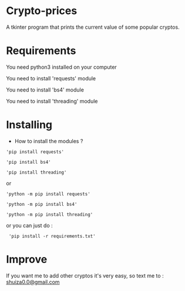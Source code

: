 # Crypto-prices
A tkinter program that prints the current value of some popular cryptos.


# Requirements 

You need python3 installed on your computer

You need to install 'requests' module

You need to install 'bs4' module

You need to install 'threading' module


# Installing

   - How to install the modules ? 

    'pip install requests'
    
    'pip install bs4'
    
    'pip install threading'
    
 or
 
    'python -m pip install requests'
    
    'python -m pip install bs4'
    
    'python -m pip install threading'
    
 or you can just do :
     
     'pip install -r requirements.txt'
    
    
# Improve 

If you want me to add other cryptos it's very easy, so text me to : shuiza0.0@gmail.com 

